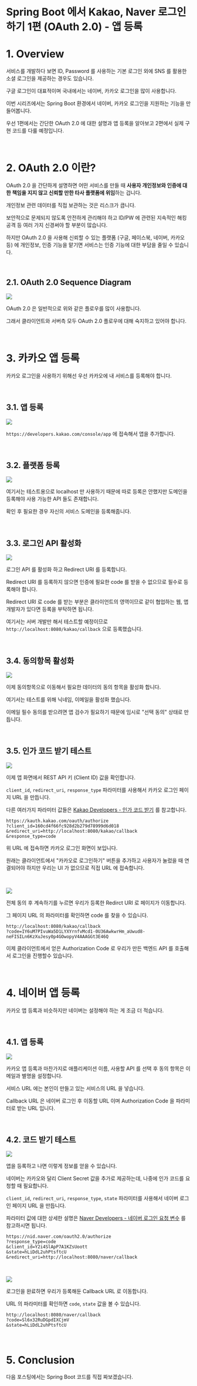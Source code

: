 # Spring Boot 에서 Kakao, Naver 로그인하기 1편 (OAuth 2.0) - 앱 등록

# 1. Overview

서비스를 개발하다 보면 ID, Password 를 사용하는 기본 로그인 외에 SNS 를 활용한 소셜 로그인을 제공하는 경우도 있습니다.

구글 로그인이 대표적이며 국내에서는 네이버, 카카오 로그인을 많이 사용합니다.

이번 시리즈에서는 Spring Boot 환경에서 네이버, 카카오 로그인을 지원하는 기능을 만들어봅니다.

우선 1편에서는 간단한 OAuth 2.0 에 대한 설명과 앱 등록을 알아보고 2편에서 실제 구현 코드를 다룰 예정입니다.

<br>

# 2. OAuth 2.0 이란?

OAuth 2.0 을 간단하게 설명하면 어떤 서비스를 만들 때 **사용자 개인정보와 인증에 대한 책임을 지지 않고 신뢰할 만한 타사 플랫폼에 위임**하는 겁니다.

개인정보 관련 데이터를 직접 보관하는 것은 리스크가 큽니다.

보안적으로 문제되지 않도록 안전하게 관리해야 하고 ID/PW 에 관련된 지속적인 해킹 공격 등 여러 가지 신경써야 할 부분이 많습니다.

하지만 OAuth 2.0 을 사용해 신뢰할 수 있는 플랫폼 (구글, 페이스북, 네이버, 카카오 등) 에 개인정보, 인증 기능을 맡기면 서비스는 인증 기능에 대한 부담을 줄일 수 있습니다.

<br>

## 2.1. OAuth 2.0 Sequence Diagram

![](images/screen_2023_03_11_06_07_24.png)

OAuth 2.0 은 일반적으로 위와 같은 플로우를 많이 사용합니다.

그래서 클라이언트와 서버측 모두 OAuth 2.0 플로우에 대해 숙지하고 있어야 합니다.

<br>

# 3. 카카오 앱 등록

카카오 로그인을 사용하기 위해선 우선 카카오에 내 서비스를 등록해야 합니다.

<br>

## 3.1. 앱 등록

![](images/screen_2023_03_06_06_30_42.png)

`https://developers.kakao.com/console/app` 에 접속해서 앱을 추가합니다.

<br>

## 3.2. 플랫폼 등록

![](images/screen_2023_03_12_20_17_14.png)

여기서는 테스트용으로 localhost 만 사용하기 때문에 따로 등록은 안했지만 도메인을 등록해야 사용 가능한 API 들도 존재합니다.

확인 후 필요한 경우 자신의 서비스 도메인을 등록해줍니다.

<br>

## 3.3. 로그인 API 활성화

![](images/screen_2023_03_06_23_53_30.png)

로그인 API 를 활성화 하고 Redirect URI 를 등록합니다.

Redirect URI 를 등록하지 않으면 인증에 필요한 code 를 받을 수 없으므로 필수로 등록해야 합니다.

Redirect URI 로 code 를 받는 부분은 클라이언트의 영역이므로 같이 협업하는 웹, 앱 개발자가 있다면 등록을 부탁하면 됩니다.

여기서는 서버 개발만 해서 테스트할 예정이므로 `http://localhost:8080/kakao/callback` 으로 등록했습니다.

<br>

## 3.4. 동의항목 활성화

![](images/screen_2023_03_06_23_55_16.png)

이제 동의항목으로 이동해서 필요한 데이터의 동의 항목을 활성화 합니다.

여기서는 테스트를 위해 닉네임, 이메일을 활성화 했습니다.

이메일 필수 동의를 받으려면 앱 검수가 필요하기 때문에 임시로 "선택 동의" 상태로 만듭니다.

<br>

## 3.5. 인가 코드 받기 테스트

![](images/screen_2023_03_07_00_00_03.png)

이제 앱 화면에서 REST API 키 (Client ID) 값을 확인합니다.

`client_id`, `redirect_uri`, `response_type` 파라미터를 사용해서 카카오 로그인 페이지 URL 을 만듭니다.

다른 여러가지 파라미터 값들은 [Kakao Developers - 인가 코드 받기](https://developers.kakao.com/docs/latest/ko/kakaologin/rest-api#request-code) 를 참고합니다.

```text
https://kauth.kakao.com/oauth/authorize
?client_id=160cd4f66fc928d2b279d78999d6d018
&redirect_uri=http://localhost:8080/kakao/callback
&response_type=code
```

위 URL 에 접속하면 카카오 로그인 화면이 보입니다.

원래는 클라이언트에서 "카카오로 로그인하기" 버튼을 추가하고 사용자가 눌렀을 때 연결되어야 하지만 우리는 UI 가 없으므로 직접 URL 에 접속합니다.

<br>

![](images/screen_2023_03_06_23_59_08.png)

전체 동의 후 계속하기를 누르면 우리가 등록한 Redirct URI 로 페이지가 이동합니다.

그 페이지 URL 의 파라미터를 확인하면 code 를 찾을 수 있습니다.

```text
http://localhost:8080/kakao/callback
?code=IY6uM7PIvuWa5D1LYXYrnfvMcd1-0U36AwkwrHm_aUwud8-neFISILn6KzXuJesy0p4GOwopyV4AAAGGt3E46Q
```

이제 클라이언트에서 얻은 Authorization Code 로 우리가 만든 백엔드 API 를 호출해서 로그인을 진행할수 있습니다.

<br>

# 4. 네이버 앱 등록

카카오 앱 등록과 비슷하지만 네이버는 설정해야 하는 게 조금 더 적습니다.

<br>

## 4.1. 앱 등록

![](images/screen_2023_03_11_21_32_20.png)

카카오 앱 등록과 마찬가지로 애플리케이션 이름, 사용할 API 를 선택 후 동의 항목은 이메일과 별명을 설정합니다.

서비스 URL 에는 본인이 만들고 있는 서비스의 URL 을 넣습니다.

Callback URL 은 네이버 로그인 후 이동할 URL 이며 Authorization Code 을 파라미터로 받는 URL 입니다.

<br>

## 4.2. 코드 받기 테스트

![](images/screen_2023_03_11_21_53_26.png)

앱을 등록하고 나면 이렇게 정보를 얻을 수 있습니다.

네이버는 카카오와 달리 Client Secret 값을 추가로 제공하는데, 나중에 인가 코드를 요청할 때 필요합니다.

`client_id`, `redirect_uri`, `response_type`, `state` 파라미터를 사용해서 네이버 로그인 페이지 URL 을 만듭니다.

파라미터 값에 대한 상세한 설명은 [Naver Developers - 네이버 로그인 요청 변수](https://developers.naver.com/docs/login/api/api.md#3--%EC%9A%94%EC%B2%AD-%EB%B3%80%EC%88%98) 를 참고하시면 됩니다.

```text
https://nid.naver.com/oauth2.0/authorize
?response_type=code
&client_id=Y2i4SlApP7A1KZsUoott
&state=hLiDdL2uhPtsftcU
&redirect_uri=http://localhost:8080/naver/callback
```

<br>

![](images/screen_2023_03_11_22_21_02.png)

로그인을 완료하면 우리가 등록해둔 Callback URL 로 이동합니다.

URL 의 파라미터를 확인하면 `code`, `state` 값을 볼 수 있습니다.

```text
http://localhost:8080/naver/callback
?code=Sl6x32RuDGpdIXCjmV
&state=hLiDdL2uhPtsftcU
```

<br>

# 5. Conclusion

다음 포스팅에서는 Spring Boot 코드를 직접 짜보겠습니다.